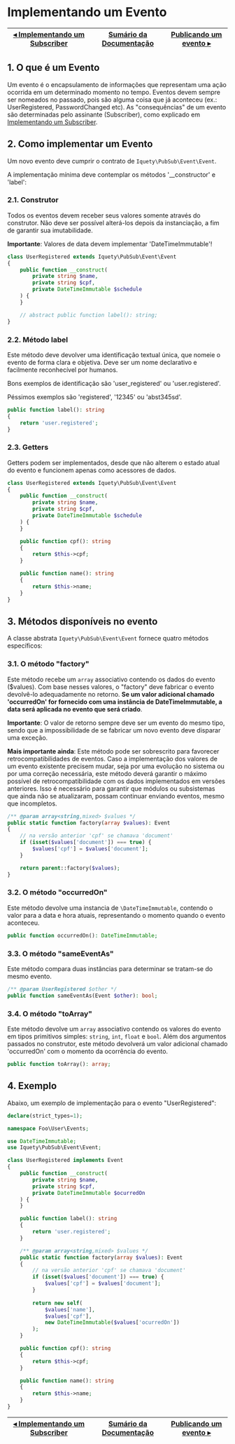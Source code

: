 # Implementando um Evento

[◂ Implementando um Subscriber](07-implementando-um-subscriber.md) | [Sumário da Documentação](indice.md) | [Publicando um evento ▸](09-publicando-um-evento.md)
-- | -- | --

## 1. O que é um Evento

Um evento é o encapsulamento de informações que representam uma ação ocorrida em um determinado momento no tempo. Eventos devem sempre ser nomeados no passado, pois são alguma coisa que já aconteceu (ex.: UserRegistered, PasswordChanged etc). As "consequências" de um evento são determinadas pelo assinante (Subscriber), como explicado em [Implementando um Subscriber](07-implementando-um-subscriber.md).

## 2. Como implementar um Evento

Um novo evento deve cumprir o contrato de `Iquety\PubSub\Event\Event`.

A implementação mínima deve contemplar os métodos '__constructor' e 'label':

### 2.1. Construtor

Todos os eventos devem receber seus valores somente através do construtor.
Não deve ser possível alterá-los depois da instanciação, a fim de garantir sua imutabilidade.

**Importante**: Valores de data devem implementar 'DateTimeImmutable'!

```php
class UserRegistered extends Iquety\PubSub\Event\Event
{
    public function __construct(
        private string $name,
        private string $cpf,
        private DateTimeImmutable $schedule
    ) {
    }

    // abstract public function label(): string;    
}
```

### 2.2. Método label

Este método deve devolver uma identificação textual única, que nomeie o evento de forma clara e objetiva.
Deve ser um nome declarativo e facilmente reconhecível por humanos.

Bons exemplos de identificação são 'user_registered' ou 'user.registered'.

Péssimos exemplos são 'registered', '12345' ou 'abst345sd'.

```php
public function label(): string
{
    return 'user.registered';
}
```

### 2.3. Getters

Getters podem ser implementados, desde que não alterem o estado atual do evento e funcionem apenas como acessores de dados.

```php
class UserRegistered extends Iquety\PubSub\Event\Event
{
    public function __construct(
        private string $name,
        private string $cpf,
        private DateTimeImmutable $schedule
    ) {
    }

    public function cpf(): string
    {
        return $this->cpf;
    }

    public function name(): string
    {
        return $this->name;
    }
}
```

## 3. Métodos disponíveis no evento

A classe abstrata `Iquety\PubSub\Event\Event` fornece quatro métodos específicos:

### 3.1. O método "factory"

Este método recebe um `array` associativo contendo os dados do evento ($values). Com base nesses valores, o "factory" deve fabricar o evento devolvê-lo adequadamente no retorno. **Se um valor adicional chamado 'occurredOn' for fornecido com uma instância de DateTimeImmutable, a data será aplicada no evento que será criado**.

**Importante**: O valor de retorno sempre deve ser um evento do mesmo tipo, sendo que a impossibilidade de se fabricar um novo evento deve disparar uma exceção.

**Mais importante ainda**: Este método pode ser sobrescrito para favorecer retrocompatibilidades de eventos. Caso a implementação dos valores de um evento existente precisem mudar, seja por uma evolução no sistema ou por uma correção necessária, este método deverá garantir o máximo possível de retrocompatibilidade com os dados implementados em versões anteriores. Isso é necessário para garantir que módulos ou subsistemas que ainda não se atualizaram, possam continuar enviando eventos, mesmo que incompletos.

```php
/** @param array<string,mixed> $values */
public static function factory(array $values): Event
{
    // na versão anterior 'cpf' se chamava 'document'
    if (isset($values['document']) === true) {
        $values['cpf'] = $values['document'];
    }

    return parent::factory($values);
}
```

### 3.2. O método "occurredOn"

Este método devolve uma instancia de `\DateTimeImmutable`, contendo o valor para a data e hora atuais, representando o momento quando o evento aconteceu.

```php
public function occurredOn(): DateTimeImmutable;
```

### 3.3. O método "sameEventAs"

Este método compara duas instâncias para determinar se tratam-se do mesmo evento.

```php
/** @param UserRegistered $other */
public function sameEventAs(Event $other): bool;
```

### 3.4. O método "toArray"

Este método devolve um `array` associativo contendo os valores do evento em tipos primitivos simples: `string`, `int`, `float` e `bool`.
Além dos argumentos passados no construtor, este método devolverá um valor adicional chamado 'occurredOn' com o momento da ocorrência do evento.

```php
public function toArray(): array;
```

## 4. Exemplo

Abaixo, um exemplo de implementação para o evento "UserRegistered":

```php
declare(strict_types=1);

namespace Foo\User\Events;

use DateTimeImmutable;
use Iquety\PubSub\Event\Event;

class UserRegistered implements Event
{
    public function __construct(
        private string $name,
        private string $cpf,
        private DateTimeImmutable $ocurredOn
    ) {
    }

    public function label(): string
    {
        return 'user.registered';
    }

    /** @param array<string,mixed> $values */
    public static function factory(array $values): Event
    {
        // na versão anterior 'cpf' se chamava 'document'
        if (isset($values['document']) === true) {
            $values['cpf'] = $values['document'];
        }
        
        return new self(
            $values['name'],
            $values['cpf'],
            new DateTimeImmutable($values['ocurredOn'])
        );
    }

    public function cpf(): string
    {
        return $this->cpf;
    }

    public function name(): string
    {
        return $this->name;
    }
}
```

[◂ Implementando um Subscriber](07-implementando-um-subscriber.md) | [Sumário da Documentação](indice.md) | [Publicando um evento ▸](09-publicando-um-evento.md)
-- | -- | --
